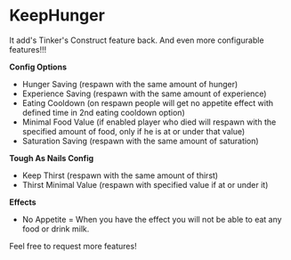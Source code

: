 # KeepHunger

It add's Tinker's Construct feature back. And even more configurable features!!!

 

**Config Options**
- Hunger Saving (respawn with the same amount of hunger)
- Experience Saving (respawn with the same amount of experience)
- Eating Cooldown (on respawn people will get no appetite effect with defined time in 2nd eating cooldown option)
- Minimal Food Value (if enabled player who died will respawn with the specified amount of food, only if he is at or under that value)
- Saturation Saving (respawn with the same amount of saturation)

**Tough As Nails Config**
- Keep Thirst (respawn with the same amount of thirst)
- Thirst Minimal Value (respawn with specified value if at or under it)

**Effects**
- No Appetite = When you have the effect you will not be able to eat any food or drink milk.
 

Feel free to request more features!
